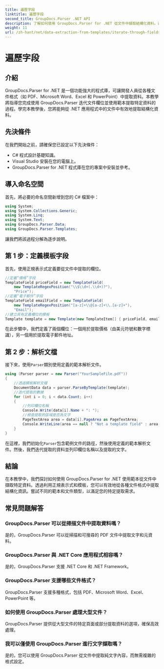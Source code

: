 ```yaml
---
title: 遍歷字段
linktitle: 遍歷字段
second_title: GroupDocs.Parser .NET API
description: 了解如何使用 GroupDocs.Parser for .NET 從文件中擷取結構化資料。透過文件資料擷取功能增強您的 .NET 應用程式。
weight: 11
url: /zh-hant/net/data-extraction-from-templates/iterate-through-fields/
---
```


# 遍歷字段

## 介紹
GroupDocs.Parser for .NET 是一個功能強大的程式庫，可讓開發人員從各種文件格式（如 PDF、Microsoft Word、Excel 和 PowerPoint）中提取資料。本教學將指導您完成使用 GroupDocs.Parser 迭代文件欄位並使用範本提取特定資料的過程。學完本教學後，您將能夠從 .NET 應用程式中的文件中有效地提取結構化資料。
## 先決條件
在我們開始之前，請確保您已設定以下先決條件：
- C# 程式設計基礎知識。
- Visual Studio 安裝在您的電腦上。
- GroupDocs.Parser for .NET 程式庫在您的專案中安裝並參考。

## 導入命名空間
首先，將必要的命名空間新增到您的 C# 檔案中：
```csharp
using System;
using System.Collections.Generic;
using System.Linq;
using System.Text;
using GroupDocs.Parser.Data;
using GroupDocs.Parser.Templates;
```
讓我們將該過程分解為逐步說明。
## 第 1 步：定義模板字段
首先，使用正規表示式定義要從文件中提取的欄位。
```csharp
//定義“價格”字段
TemplateField priceField = new TemplateField(
    new TemplateRegexPosition("\\$\\d+(.\\d+)?"),
    "Price");
//定義“電子郵件”字段
TemplateField emailField = new TemplateField(
    new TemplateRegexPosition("[a-z]+\\@[a-z]+\\.[a-z]+"),
    "Email");
//建立具有定義欄位的模板
Template template = new Template(new TemplateItem[] { priceField, emailField });
```
在此步驟中，我們定義了兩個欄位：一個用於提取價格（由美元符號和數字標識），另一個用於提取電子郵件地址。
## 第 2 步：解析文檔
接下來，使用`Parser`類別使用定義的範本解析文件。
```csharp
using (Parser parser = new Parser("YourSampleFile.pdf"))
{
    //透過模板解析文檔
    DocumentData data = parser.ParseByTemplate(template);
    //迭代提取的數據
    for (int i = 0; i < data.Count; i++)
    {
        //列印欄位名稱
        Console.Write(data[i].Name + ": ");
        //檢查提取的區域是否為文字
        PageTextArea area = data[i].PageArea as PageTextArea;
        Console.WriteLine(area == null ? "Not a template field" : area.Text);
    }
}
```
在這裡，我們初始化`Parser`包含範例文件的路徑，然後使用定義的範本解析文件。然後，我們迭代提取的資料並列印欄位名稱以及提取的文字。
## 結論
在本教學中，我們探討如何使用 GroupDocs.Parser for .NET 使用範本從文件中擷取特定資料。透過利用正規表示式和模板，您可以有效地從各種文件格式中提取結構化資訊。嘗試不同的範本和文件類型，以滿足您的特定提取需求。

## 常見問題解答
### GroupDocs.Parser 可以從掃描文件中提取資料嗎？
是的，GroupDocs.Parser 可以從掃描和可搜尋的 PDF 文件中提取文字和元資料。
### GroupDocs.Parser 與 .NET Core 應用程式相容嗎？
是的，GroupDocs.Parser 支援 .NET Core 和 .NET Framework。
### GroupDocs.Parser 支援哪些文件格式？
GroupDocs.Parser 支援多種格式，包括 PDF、Microsoft Word、Excel、PowerPoint 等。
### 如何使用 GroupDocs.Parser 處理大型文件？
GroupDocs.Parser 提供從大型文件的特定頁面或部分提取資料的選項，確保高效處理。
### 我可以僅使用 GroupDocs.Parser 進行文字擷取嗎？
是的，您可以使用 GroupDocs.Parser 從文件中提取純文字內容，而無需複雜的格式設定。